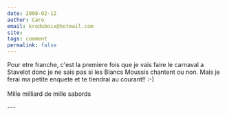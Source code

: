 ```yaml
---
date: 2008-02-12
author: Caro
email: kroduboix@hotmail.com
site: 
tags: comment
permalink: false
---
```


<p>Pour etre franche, c'est la premiere fois que je vais faire le carnaval a Stavelot donc je ne sais pas si les Blancs Moussis chantent ou non. Mais je ferai ma petite enquete et te tiendrai au courant!! :-)<br />
<br />
Mille milliard de mille sabords</p>
---